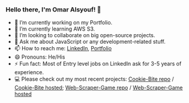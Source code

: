 ### Hello there, I'm Omar Alsyouf! 👋


- 🔭 I’m currently working on my Portfolio.
- 🌱 I’m currently learning AWS S3.
- 👯 I’m looking to collaborate on big open-source projects.
- 💬 Ask me about JavaScript or any development-related stuff.
- 📫 How to reach me: [LinkedIn](https://www.linkedin.com/in/omar-alsyouf/), [Portfolio](https://alsyoufomar.github.io/portfolio/)
- 😄 Pronouns: He/His
- ⚡ Fun fact: Most of Entry level jobs on LinkedIn ask for 3-5 years of experience.
- 💻 Please check out my most recent projects: [Cookie-Bite repo](https://github.com/alsyoufomar/solo-project-client-Cookie-bite) / [Cookie-Bite hosted](https://cookie-bite.netlify.app/); [Web-Scraper-Game repo](https://github.com/alsyoufomar/web-scraper-game) / [Web-Scraper-Game hosted](https://web-scraper-game.netlify.app/)
